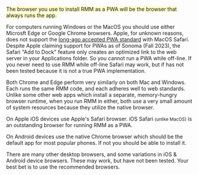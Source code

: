 <p><span style="background-color:#ffffcc">The browser you use to install RMM as a PWA will be the browser that always runs the app.</span></p>

<p>For computers running Windows or the MacOS you should use either Microsft Edge or Google Chrome browsers. Apple, for unknown reasons, does not support the <u>long-ago accepted PWA standard</u> with MacOS Safari. Despite Apple claiming support for PWAs as of Sonoma (Fall 2023), the Safari "Add to Dock" feature only creates an optimized link to the web server in your Applications folder. So you cannot run a PWA while off-line. If you never need to use RMM while off-line Safari may work, but if has not been tested because it is not a true PWA implementation.<p>

<p>Both Chrome and Edge perform very similarly on both Mac and Windows. Each runs the same RMM code, and each adheres well to web standards. Unlike some other web apps which install a separate, memory-hungry browser runtime, when you run RMM in either, both use a very small amount of system resources because they utilize the native browser.</p>

<p>On Apple iOS devices use Apple&#039;s Safari browser. iOS Safari <span style="font-size:85%;">(unlike MacOS)</span> is an outstanding browser for running RMM as a PWA.</p>

<p>On Android devices use the native Chrome browser which should be the default app for most popular phones. If not you should be able to install it.</p>

<p>There are many other desktop browsers, and some variations in iOS &amp; Android device browsers. These may work, but have not been tested. Your best bet is to use the recommended browsers.</p>
